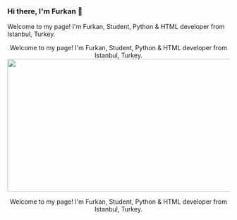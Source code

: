 ### Hi there, I'm Furkan 👋

Welcome to my page!
I'm Furkan, Student, Python & HTML developer from Istanbul, Turkey.

<div align="center">
  Welcome to my page!
  I'm Furkan, Student, Python & HTML developer from Istanbul, Turkey.

  <img src="https://media.giphy.com/media/dWesBcTLavkZuG35MI/giphy.gif" width="600" height="300"/>
  
  Welcome to my page!
  I'm Furkan, Student, Python & HTML developer from Istanbul, Turkey.
</div>

